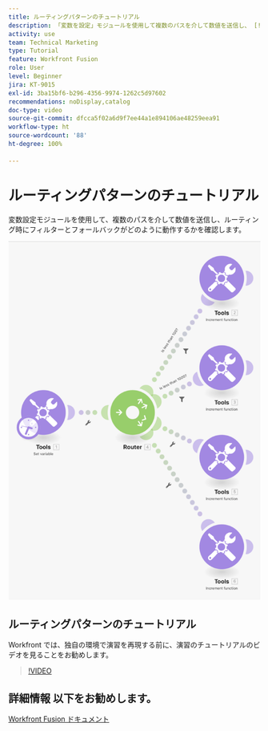 ```yaml
---
title: ルーティングパターンのチュートリアル
description: 「変数を設定」モジュールを使用して複数のパスを介して数値を送信し、 [!DNL Adobe Workfront Fusion]でフィルターとフォールバックがどのように動作するかについて説明します。
activity: use
team: Technical Marketing
type: Tutorial
feature: Workfront Fusion
role: User
level: Beginner
jira: KT-9015
exl-id: 3ba15bf6-b296-4356-9974-1262c5d97602
recommendations: noDisplay,catalog
doc-type: video
source-git-commit: dfcca5f02a6d9f7ee44a1e894106ae48259eea91
workflow-type: ht
source-wordcount: '88'
ht-degree: 100%

---
```


# ルーティングパターンのチュートリアル

変数設定モジュールを使用して、複数のパスを介して数値を送信し、ルーティング時にフィルターとフォールバックがどのように動作するかを確認します。

![Fusion シナリオの画像](assets/universal-connectors-and-routing-7.png)

## ルーティングパターンのチュートリアル

Workfront では、独自の環境で演習を再現する前に、演習のチュートリアルのビデオを見ることをお勧めします。

>[!VIDEO](https://video.tv.adobe.com/v/335274/?quality=12&learn=on&enablevpops)


## 詳細情報 以下をお勧めします。

[Workfront Fusion ドキュメント](https://experienceleague.adobe.com/en/docs/workfront-fusion/using/get-started-with-fusion/understand-workfront-fusion/workfront-fusion-overview)
